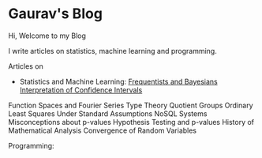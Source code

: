 # Gaurav's Blog

Hi, Welcome to my Blog

I write articles on statistics, machine learning and programming.

Articles on 
- Statistics and Machine Learning:
[Frequentists and Bayesians](https://gvsh.github.io/2021/07/03/frequentists_and_bayesians.html)
[Interpretation of Confidence Intervals](https://gvsh.github.io/2021/07/03/confidence_interval_interpretation.html)

Function Spaces and Fourier Series
Type Theory
Quotient Groups
Ordinary Least Squares Under Standard Assumptions
NoSQL Systems
Misconceptions about p-values
Hypothesis Testing and p-values
History of Mathematical Analysis
Convergence of Random Variables


Programming:



